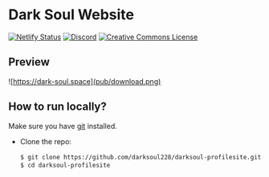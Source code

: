 # Dark Soul Website
<!-- Markdown snippet -->
[![Netlify Status](https://api.netlify.com/api/v1/badges/beeb7e86-4485-4381-8529-6b2a92df5dd7/deploy-status)](https://app.netlify.com/sites/darksoul/deploys)
[![Discord](https://img.shields.io/discord/810444719356248064?color=7289DA&logo=discord&logoColor=fff)](https://discord.gg/PunMqQRNFv)
<a rel="license" href="http://creativecommons.org/licenses/by-nd/4.0/"><img alt="Creative Commons License" style="border-width:0" src="https://i.creativecommons.org/l/by-nd/4.0/80x15.png" /></a>

## Preview
![https://dark-soul.space](pub/download.png)

## How to run locally?

Make sure you have [git](https://git-scm.com/) installed.

- Clone the repo:

  ``` bash
  $ git clone https://github.com/darksoul228/darksoul-profilesite.git
  $ cd darksoul-profilesite
  ```
